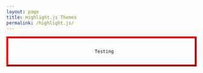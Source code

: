 ```yaml
---
layout: page
title: Highlight.js Themes
permalink: /highlight.js/
---
```

<link rel="stylesheet"
      href="https://cdnjs.cloudflare.com/ajax/libs/highlight.js/10.2.0/styles/gradient-light.min.css">
      
 <link rel="stylesheet2"
      href="https://cdnjs.cloudflare.com/ajax/libs/highlight.js/10.2.0/styles/gradient-dark.min.css">
      


<html>
<head>
<style>
.myDiv {
  border: 5px outset red;
  text-align: center;
}
</style>
</head>
<body>

<div class="myDiv">
<link rel="stylesheet"
      href="https://cdnjs.cloudflare.com/ajax/libs/highlight.js/10.2.0/styles/gradient-light.min.css">
<script src="https://cdnjs.cloudflare.com/ajax/libs/highlight.js/10.2.0/highlight.min.js"></script>
<script>hljs.initHighlightingOnLoad();</script>
  <pre><code>
  Testing
  </code></pre>
</div>

</body>
</html>

